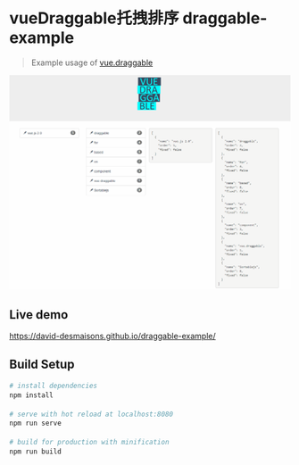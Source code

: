 # vueDraggable托拽排序 draggable-example

> Example usage of [vue.draggable](https://github.com/SortableJS/Vue.Draggable)

![demo gif](example.gif)

## Live demo

https://david-desmaisons.github.io/draggable-example/

## Build Setup

``` bash
# install dependencies
npm install

# serve with hot reload at localhost:8080
npm run serve

# build for production with minification
npm run build
```

